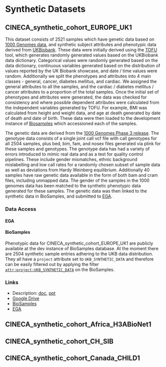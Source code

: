 # Synthetic Datasets

## CINECA_synthetic_cohort_EUROPE_UK1
This dataset consists of 2521 samples which have genetic data based on [1000 Genomes data](https://www.nature.com/articles/nature15393), and synthetic subject 
attributes and phenotypic data derived from [UKBiobank](https://journals.plos.org/plosmedicine/article?id=10.1371/journal.pmed.1001779). These data were initially derived using the [TOFU](https://github.com/spiros/tofu) tool, which 
generates randomly generated values based on the UKBiobank data dictionary. Categorical values were randomly generated 
based on the data dictionary, continuous variables generated based on the distribution of values reported by the UK 
Biobank showcase, and date / time values were random. Additionally we split the phenotypes and attributes into 4 main 
classes - general, cancer, diabetes mellitus, and cardiac. We assigned the general attributes to all the samples, and 
the cardiac / diabetes mellitus / cancer attributes to a proportion of the total samples. Once the initial set of 
phenotypes and attributes were generated, the data was checked for consistency and where possible dependent attributes 
were calculated from the independent variables generated by TOFU. For example, BMI was calculated from height and 
weight data, and age at death generated by date of death and date of birth. These data were then loaded to the 
development instance of [Biosamples](https://www.ebi.ac.uk/biosamples/ ) which accessioned each of the samples. 

The genetic data are derived from the [1000 Genomes Phase 3 release](https://www.internationalgenome.org/category/phase-3/). The genotype data consists of a single joint call 
vcf file with call genotypes for all 2504 samples, plus bed, bim, fam, and nosex files generated via plink for these 
samples and genotypes. The genotype data has had a variety of errors introduced to mimic real data and as a test for 
quality control pipelines. These include gender mismatches, ethnic background mislabelling and low call rates for a 
randomly chosen subset of sample data as well as deviations from Hardy Weinberg equilibrium. 
Additionally 40 samples have raw genetic data available in the form of both bam and cram 
files, including unmapped data. The gender of the samples in the 1000 genomes data has been matched to the synthetic 
phenotypic data generated for these samples. The genetic data was then linked to the synthetic data in BioSamples, and 
submitted to [EGA](https://ega-archive.org/). 

### Data Access
#### EGA

#### BioSamples
Phenotypic data for CINECA_synthetic_cohort_EUROPE_UK1 are publicly available at the dev instance of BioSamples 
database. At the moment there are 2504 synthetic sample entries adhering to the UKB data distribution. They all have a 
`project` attribute set to `UKB_SYNTHETIC_DATA` and therefore can be easily filtered out by applying the filter 
[`attr:project:UKB_SYNTHETIC_DATA`](https://wwwdev.ebi.ac.uk/biosamples/samples?filter=attr:project:UKB_SYNTHETIC_DATA) 
on the BioSamples.


### Links
- Description: [doc](), [ppt]()
- [Google Drive](https://drive.google.com/drive/u/1/folders/1uEy6C_owT6Lh1gBWHs-MvA4nS_9TAdLK)
- [BioSamples](https://wwwdev.ebi.ac.uk/biosamples/samples?filter=attr:project:UKB_SYNTHETIC_DATA)
- [EGA](https://ega-archive.org/datasets/EGAD00001006673)


## CINECA_synthetic_cohort_Africa_H3ABioNet1

## CINECA_synthetic_cohort_CH_SIB

## CINECA_synthetic_cohort_Canada_CHILD1
